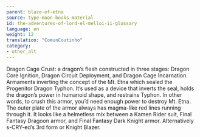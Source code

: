 ```yaml
---
parent: blaze-of-etna
source: type-moon-books-material
id: the-adventures-of-lord-el-melloi-ii-glossary
language: en
weight: 12
translation: "ComunCoutinho"
category:
- other_alt
---
```


Dragon Cage Crust: a dragon’s flesh constructed in three stages: Dragon Core Ignition, Dragon Circuit Deployment, and Dragon Cage Incarnation.
Armaments inverting the concept of the Mt. Etna which sealed the Progenitor Dragon Typhon.
It’s used as a device that inverts the seal, holds the dragon’s power in humanoid shape, and restrains Typhon.
In other words, to crush this armor, you’d need enough power to destroy Mt. Etna.
The outer plate of the armor always has magma-like red lines running through it.
It looks like a helmetless mix between a Kamen Rider suit, Final Fantasy Dragoon armor, and Final Fantasy Dark Knight armor. Alternatively s-CRY-ed’s 3rd form or Knight Blazer.
